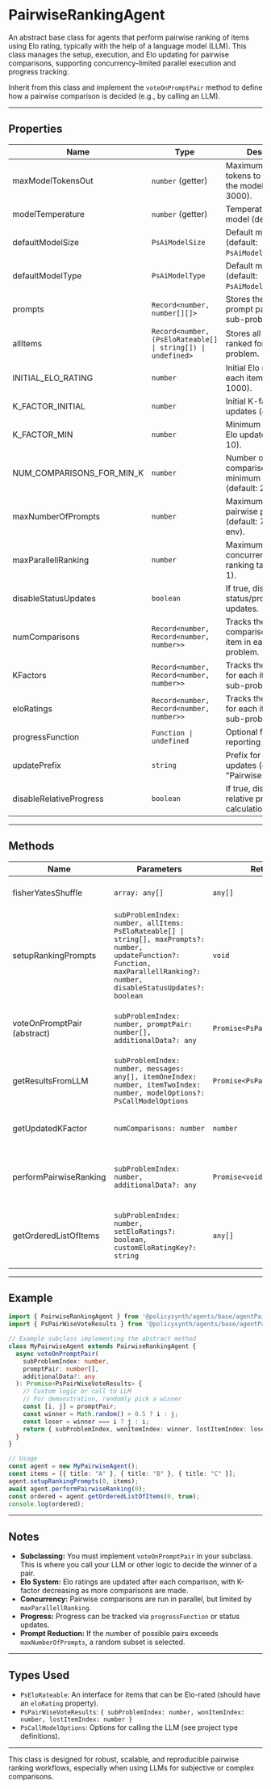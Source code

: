 # PairwiseRankingAgent

An abstract base class for agents that perform pairwise ranking of items using Elo rating, typically with the help of a language model (LLM). This class manages the setup, execution, and Elo updating for pairwise comparisons, supporting concurrency-limited parallel execution and progress tracking.

Inherit from this class and implement the `voteOnPromptPair` method to define how a pairwise comparison is decided (e.g., by calling an LLM).

---

## Properties

| Name                       | Type                                                      | Description                                                                                      |
|----------------------------|-----------------------------------------------------------|--------------------------------------------------------------------------------------------------|
| maxModelTokensOut          | `number` (getter)                                         | Maximum number of tokens to output from the model (default: 3000).                               |
| modelTemperature           | `number` (getter)                                         | Temperature for the model (default: 0.0).                                                        |
| defaultModelSize           | `PsAiModelSize`                                           | Default model size (default: `PsAiModelSize.Medium`).                                            |
| defaultModelType           | `PsAiModelType`                                           | Default model type (default: `PsAiModelType.Text`).                                              |
| prompts                    | `Record<number, number[][]>`                              | Stores the list of prompt pairs for each sub-problem.                                            |
| allItems                   | `Record<number, (PsEloRateable[] \| string[]) \| undefined>` | Stores all items to be ranked for each sub-problem.                                              |
| INITIAL_ELO_RATING         | `number`                                                  | Initial Elo rating for each item (default: 1000).                                                |
| K_FACTOR_INITIAL           | `number`                                                  | Initial K-factor for Elo updates (default: 60).                                                  |
| K_FACTOR_MIN               | `number`                                                  | Minimum K-factor for Elo updates (default: 10).                                                  |
| NUM_COMPARISONS_FOR_MIN_K  | `number`                                                  | Number of comparisons to reach minimum K-factor (default: 20).                                   |
| maxNumberOfPrompts         | `number`                                                  | Maximum number of pairwise prompts (default: 750 or from env).                                   |
| maxParallellRanking        | `number`                                                  | Maximum number of concurrent pairwise ranking tasks (default: 1).                                |
| disableStatusUpdates       | `boolean`                                                 | If true, disables status/progress updates.                                                       |
| numComparisons             | `Record<number, Record<number, number>>`                  | Tracks the number of comparisons for each item in each sub-problem.                              |
| KFactors                   | `Record<number, Record<number, number>>`                  | Tracks the K-factor for each item in each sub-problem.                                           |
| eloRatings                 | `Record<number, Record<number, number>>`                  | Tracks the Elo rating for each item in each sub-problem.                                         |
| progressFunction           | `Function \| undefined`                                   | Optional function for reporting progress.                                                        |
| updatePrefix               | `string`                                                  | Prefix for progress updates (default: "Pairwise Ranking").                                       |
| disableRelativeProgress    | `boolean`                                                 | If true, disables relative progress calculation.                                                 |

---

## Methods

| Name                        | Parameters                                                                                                                      | Return Type                        | Description                                                                                                 |
|-----------------------------|---------------------------------------------------------------------------------------------------------------------------------|-------------------------------------|-------------------------------------------------------------------------------------------------------------|
| fisherYatesShuffle          | `array: any[]`                                                                                                                  | `any[]`                             | Shuffles the array in place using the Fisher-Yates algorithm.                                               |
| setupRankingPrompts         | `subProblemIndex: number, allItems: PsEloRateable[] \| string[], maxPrompts?: number, updateFunction?: Function, maxParallellRanking?: number, disableStatusUpdates?: boolean` | `void`                              | Prepares the pairwise prompt pairs and initializes Elo/K-factor/numComparisons for a sub-problem.           |
| voteOnPromptPair (abstract) | `subProblemIndex: number, promptPair: number[], additionalData?: any`                                                          | `Promise<PsPairWiseVoteResults>`    | **Abstract.** Must be implemented by subclass. Decides which item wins in a pairwise prompt.                |
| getResultsFromLLM           | `subProblemIndex: number, messages: any[], itemOneIndex: number, itemTwoIndex: number, modelOptions?: PsCallModelOptions`      | `Promise<PsPairWiseVoteResults>`    | Example helper to call the LLM and interpret the response for a pairwise prompt.                            |
| getUpdatedKFactor           | `numComparisons: number`                                                                                                        | `number`                            | Returns the updated K-factor based on the number of comparisons (linear schedule).                          |
| performPairwiseRanking      | `subProblemIndex: number, additionalData?: any`                                                                                 | `Promise<void>`                     | Runs all pairwise comparisons for a sub-problem, concurrency-limited, and applies Elo updates in order.     |
| getOrderedListOfItems       | `subProblemIndex: number, setEloRatings?: boolean, customEloRatingKey?: string`                                                 | `any[]`                             | Returns the items for a sub-problem, ordered by Elo rating (descending). Optionally sets Elo on each item.  |

---

## Example

```typescript
import { PairwiseRankingAgent } from '@policysynth/agents/base/agentPairwiseRanking.js';
import { PsPairWiseVoteResults } from '@policysynth/agents/base/agentPairwiseRanking.js';

// Example subclass implementing the abstract method
class MyPairwiseAgent extends PairwiseRankingAgent {
  async voteOnPromptPair(
    subProblemIndex: number,
    promptPair: number[],
    additionalData?: any
  ): Promise<PsPairWiseVoteResults> {
    // Custom logic or call to LLM
    // For demonstration, randomly pick a winner
    const [i, j] = promptPair;
    const winner = Math.random() > 0.5 ? i : j;
    const loser = winner === i ? j : i;
    return { subProblemIndex, wonItemIndex: winner, lostItemIndex: loser };
  }
}

// Usage
const agent = new MyPairwiseAgent();
const items = [{ title: "A" }, { title: "B" }, { title: "C" }];
agent.setupRankingPrompts(0, items);
await agent.performPairwiseRanking(0);
const ordered = agent.getOrderedListOfItems(0, true);
console.log(ordered);
```

---

## Notes

- **Subclassing:** You must implement `voteOnPromptPair` in your subclass. This is where you call your LLM or other logic to decide the winner of a pair.
- **Elo System:** Elo ratings are updated after each comparison, with K-factor decreasing as more comparisons are made.
- **Concurrency:** Pairwise comparisons are run in parallel, but limited by `maxParallellRanking`.
- **Progress:** Progress can be tracked via `progressFunction` or status updates.
- **Prompt Reduction:** If the number of possible pairs exceeds `maxNumberOfPrompts`, a random subset is selected.

---

## Types Used

- `PsEloRateable`: An interface for items that can be Elo-rated (should have an `eloRating` property).
- `PsPairWiseVoteResults`: `{ subProblemIndex: number, wonItemIndex: number, lostItemIndex: number }`
- `PsCallModelOptions`: Options for calling the LLM (see project type definitions).

---

This class is designed for robust, scalable, and reproducible pairwise ranking workflows, especially when using LLMs for subjective or complex comparisons.